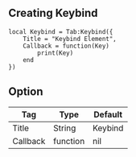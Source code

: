 ## Creating Keybind
```luau
local Keybind = Tab:Keybind({
    Title = "Keybind Element",
    Callback = function(Key)
        print(Key)
    end
})
```

## Option
| Tag         | Type        | Default    |
| ----------- | ----------- |------------|
| Title       | String      | Keybind    |
| Callback    | function    | nil        |
